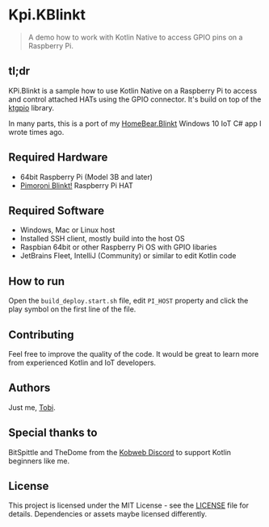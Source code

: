 # Kpi.KBlinkt

> A demo how to work with Kotlin Native to access GPIO pins on a Raspberry Pi.

## tl;dr

KPi.Blinkt is a sample how to use Kotlin Native on a Raspberry Pi to access and control attached HATs using the GPIO
connector. It's build on top of the [ktgpio](https://github.com/ktgpio/ktgpio/) library.

In many parts, this is a port of
my [HomeBear.Blinkt](https://github.com/tscholze/dotnet-iot-homebear-blinkt/tree/master/HomeBear.Blinkt/Controller)
Windows 10 IoT C# app I wrote times ago.

## Required Hardware

- 64bit Raspberry Pi (Model 3B and later)
- [Pimoroni Blinkt!](https://shop.pimoroni.com/products/blinkt) Raspberry Pi HAT

## Required Software

- Windows, Mac or Linux host
- Installed SSH client, mostly build into the host OS
- Raspbian 64bit or other Raspberry Pi OS with GPIO libaries
- JetBrains Fleet, IntelliJ (Community) or similar to edit Kotlin code

## How to run

Open the `build_deploy.start.sh` file, edit `PI_HOST` property and click the play symbol on the first line of the file.

## Contributing

Feel free to improve the quality of the code. It would be great to learn more from experienced Kotlin and IoT
developers.

## Authors

Just me, [Tobi]([https://tscholze.github.io).

## Special thanks to

BitSpittle and TheDome from the [Kobweb Discord](https://discord.com/invite/5NZ2GKV5Cs) to support Kotlin beginners
like me.

## License

This project is licensed under the MIT License - see the [LICENSE](LICENSE.md) file for details.
Dependencies or assets maybe licensed differently.